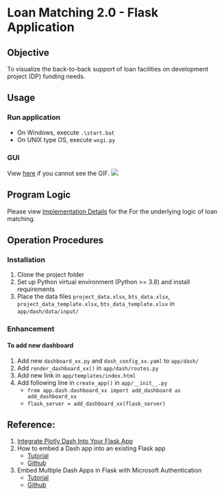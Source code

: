 # Loan Matching 2.0 - Flask Application

## Objective
To visualize the back-to-back support of loan facilities on development project (DP) funding needs.

## Usage
### Run application
- On Windows, execute `.\start.bat`
- On UNIX type OS, execute `wsgi.py`

### GUI
View [here](https://github.com/joeycyc/loan-matching-flask/blob/master/github/intro.gif) if you cannot see the GIF.
![](https://github.com/joeycyc/loan-matching-flask/blob/master/github/intro.gif)

## Program Logic
Please view [Implementation Details](https://github.com/joeycyc/loan-matching-flask/blob/master/github/implementation_details.pdf) for the For the underlying logic of loan matching.

## Operation Procedures
### Installation
1. Clone the project folder
2. Set up Python virtual environment (Python >= 3.8) and install requirements
3. Place the data files `project_data.xlsx`, `bts_data.xlsx`, `project_data_template.xlsx`, `bts_data_template.xlsx` in `app/dash/data/input/`

### Enhancement
#### To add new dashboard
1. Add new `dashboard_xx.py` and `dash_config_xx.yaml` to `app/dash/`
2. Add `render_dashboard_xx()` in `app/dash/routes.py`
3. Add new link in `app/templates/index.html`
4. Add following line in `create_app()` in `app/__init__.py`
    - `from app.dash.dashboard_xx import add_dashboard as add_dashboard_xx`
    - `flask_server = add_dashboard_xx(flask_server)`

## Reference:
1. [Integrate Plotly Dash Into Your Flask App](https://hackersandslackers.com/plotly-dash-with-flask/)
2. How to embed a Dash app into an existing Flask app
    - [Tutorial](https://medium.com/@olegkomarov_77860/how-to-embed-a-dash-app-into-an-existing-flask-app-ea05d7a2210b)
    - [Github](https://github.com/okomarov/dash_on_flask)
3. Embed Multiple Dash Apps in Flask with Microsoft Authentication
    - [Tutorial](https://towardsdatascience.com/embed-multiple-dash-apps-in-flask-with-microsoft-authenticatio-44b734f74532)
    - [Github](https://github.com/shkiefer/dash_in_flask_msal/tree/basic)

